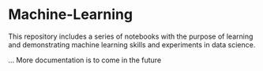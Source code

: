 # Machine-Learning
This repository includes a series of notebooks with the purpose of learning and demonstrating machine learning skills and experiments in data science.

... More documentation is to come in the future

